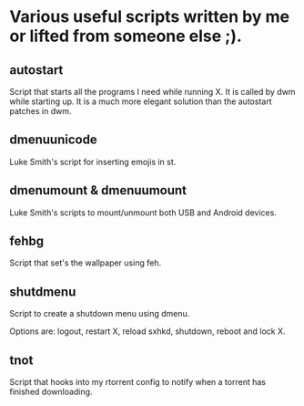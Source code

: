 # Various useful scripts written by me or lifted from someone else ;).

## autostart

Script that starts all the programs I need while running X. It is called by dwm while starting up. It is a much more elegant solution than the autostart patches in dwm.

## dmenuunicode

Luke Smith's script for inserting emojis in st.

## dmenumount & dmenuumount

Luke Smith's scripts to mount/unmount both USB and Android devices.

## fehbg

Script that set's the wallpaper using feh.

## shutdmenu

Script to create a shutdown menu using dmenu.

Options are: logout, restart X, reload sxhkd, shutdown, reboot and lock X.

## tnot

Script that hooks into my rtorrent config to notify when a torrent has finished downloading.
